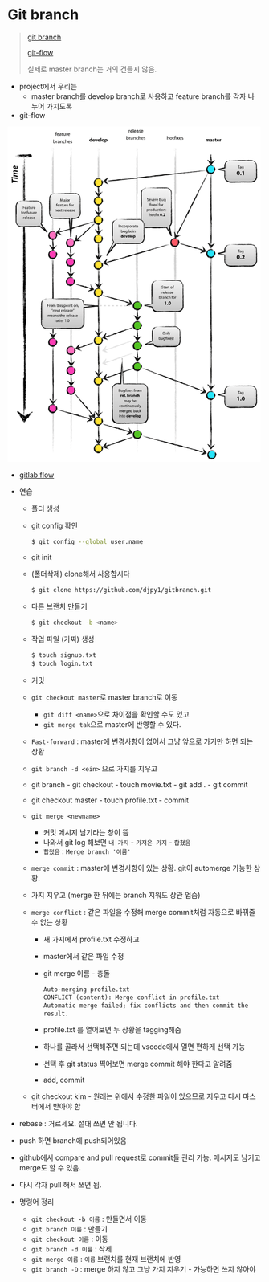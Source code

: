# Git branch

> [git branch](<https://backlog.com/git-tutorial/kr/stepup/stepup1_1.html>)
>
> [git-flow](<http://woowabros.github.io/experience/2017/10/30/baemin-mobile-git-branch-strategy.html>)
>
> 실제로 master branch는 거의 건들지 않음.

* project에서 우리는
  * master branch를 develop branch로 사용하고 feature branch를 각자 나누어 가지도록
* git-flow

![git-flow_overall_graph](image/git-flow_overall_graph-1557447370977.png)

* [gitlab flow](<https://docs.gitlab.com/ee/workflow/gitlab_flow.html>)

* 연습

  * 폴더 생성

  * git config 확인

    ```bash
    $ git config --global user.name
    ```

  * git init

  * (폴더삭제) clone해서 사용합시다

    ```bash
    $ git clone https://github.com/djpy1/gitbranch.git
    ```

  * 다른 브랜치 만들기

    ```bash
    $ git checkout -b <name>
    ```

  * 작업 파일 (가짜) 생성

    ```bash
    $ touch signup.txt
    $ touch login.txt
    ```

  * 커밋

  * `git checkout master`로 master branch로 이동

    * `git diff <name>`으로 차이점을 확인할 수도 있고
    * `git merge tak`으로 master에 반영할 수 있다.

  * `Fast-forward` : master에 변경사항이 없어서 그냥 앞으로 가기만 하면 되는 상황

  * `git branch -d <ein>` 으로 가지를 지우고

  * git branch <newname> - git checkout <newname> - touch movie.txt - git add . - git commit

  * git checkout master - touch profile.txt - commit

  * `git merge <newname>` 

    * 커밋 메시지 남기라는 창이 뜸
    * 나와서 git log 해보면 `내 가지` - `가져온 가지` - `합쳤음` 
    * `합쳤음` : `Merge branch '이름'`

  * `merge commit` : master에 변경사항이 있는 상황. git이 automerge 가능한 상황.

  * 가지 지우고 (merge 한 뒤에는 branch 지워도 상관 업슴)

  * `merge conflict` : 같은 파일을 수정해 merge commit처럼 자동으로 바꿔줄 수 없는 상황

    * 새 가지에서 profile.txt 수정하고 

    * master에서 같은 파일 수정

    * git merge 이름 - 충돌

      ```text
      Auto-merging profile.txt
      CONFLICT (content): Merge conflict in profile.txt
      Automatic merge failed; fix conflicts and then commit the result.
      ```

    * profile.txt 를 열어보면 두 상황을 tagging해줌

    * 하나를 골라서 선택해주면 되는데 vscode에서 열면 편하게 선택 가능

    * 선택 후 git status 찍어보면 merge commit 해야 한다고 알려줌

    * add, commit

  * git checkout kim - 원래는 위에서 수정한 파일이 있으므로 지우고 다시 마스터에서 받아야 함

* rebase : 거르세요. 절대 쓰면 안 됩니다. 

* push 하면 branch에 push되어있음

* github에서 compare and pull request로 commit들 관리 가능. 메시지도 남기고 merge도 할 수 있음.

* 다시 각자 pull 해서 쓰면 됨. 





* 명령어 정리
  * `git checkout -b 이름` : 만들면서 이동
  * `git branch 이름` : 만들기
  * `git checkout 이름` : 이동
  * `git branch -d 이름` : 삭제
  * `git merge 이름` : `이름` 브랜치를 현재 브랜치에 반영
  * `git branch -D` : merge 하지 않고 그냥 가지 지우기 - 가능하면 쓰지 않아야